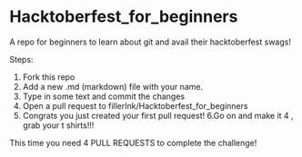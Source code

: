 # Hacktoberfest_for_beginners
A repo for beginners to learn about git and avail their hacktoberfest swags!

Steps:

1. Fork this repo
2. Add a new .md (markdown) file with your name.
3. Type in some text and commit the changes
4. Open a pull request to fillerInk/Hacktoberfest_for_beginners
5. Congrats you just created your first pull request!
6.Go on and make it 4 , grab your t shirts!!!

This time you need 4 PULL REQUESTS to complete the challenge!
